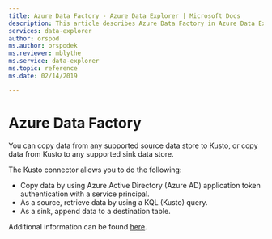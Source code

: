 ```yaml
---
title: Azure Data Factory - Azure Data Explorer | Microsoft Docs
description: This article describes Azure Data Factory in Azure Data Explorer.
services: data-explorer
author: orspod
ms.author: orspodek
ms.reviewer: mblythe
ms.service: data-explorer
ms.topic: reference
ms.date: 02/14/2019

---
```

# Azure Data Factory

You can copy data from any supported source data store to Kusto, or copy data from Kusto to any
supported sink data store.

The Kusto connector allows you to do the following:
* Copy data by using Azure Active Directory (Azure AD) application token authentication with a service principal.
* As a source, retrieve data by using a KQL (Kusto) query.
* As a sink, append data to a destination table.

Additional information can be found [here](https://docs.microsoft.com/en-us/azure/data-factory/connector-azure-data-explorer).